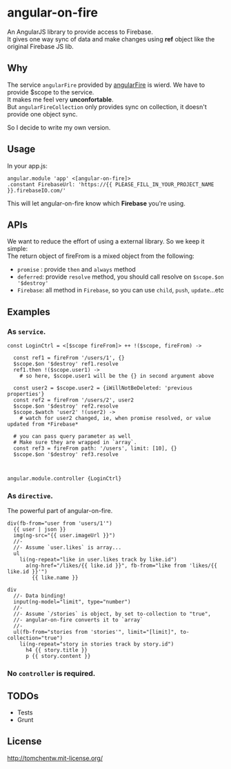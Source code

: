 angular-on-fire
================

An AngularJS library to provide access to Firebase.  
It gives one way sync of data and make changes using **ref** object like the original Firebase JS lib.  


Why
----------
The service `angularFire` provided by [angularFire](https://github.com/firebase/angularFire) is wierd. We have to provide $scope to the service.  
It makes me feel very **unconfortable**.  
But `angularFireCollection` only provides sync on collection, it doesn't provide one object sync.  

So I decide to write my own version.

Usage
----------
In your app.js:

```LiveScript
angular.module 'app' <[angular-on-fire]>
.constant FirebaseUrl: 'https://{{ PLEASE_FILL_IN_YOUR_PROJECT_NAME }}.firebaseIO.com/'
```
This will let angular-on-fire know which **Firebase** you're using.

APIs
----------
We want to reduce the effort of using a external library. So we keep it simple:  
The return object of fireFrom is a mixed object from the following:

  * `promise` : provide `then` and `always` method
  * `deferred`: provide `resolve` method, you should call resolve on `$scope.$on '$destroy'`
  * `Firebase`: all method in `Firebase`, so you can use `child`, `push`, `update`...etc

Examples
----------
### As `service`.

```LiveScript
const LoginCtrl = <[$scope fireFrom]> ++ !($scope, fireFrom) ->
  
  const ref1 = fireFrom '/users/1', {}
  $scope.$on '$destroy' ref1.resolve
  ref1.then !($scope.user1) ->
    # so here, $scope.user1 will be the {} in second argument above

  const user2 = $scope.user2 = {iWillNotBeDeleted: 'previous properties'} 
  const ref2 = fireFrom '/users/2', user2
  $scope.$on '$destroy' ref2.resolve
  $scope.$watch 'user2' !(user2) ->
    # watch for user2 changed, ie, when promise resolved, or value updated from *Firebase*

  # you can pass query parameter as well
  # Make sure they are wrapped in `array`.
  const ref3 = fireFrom path: '/users', limit: [10], {}
  $scope.$on '$destroy' ref3.resolve

    
  
angular.module.controller {LoginCtrl}

```
### As `directive`.
The powerful part of angular-on-fire.

```jade
div(fb-from="user from 'users/1'")
  {{ user | json }}
  img(ng-src="{{ user.imageUrl }}")
  //-
  //- Assume `user.likes` is array...
  ul
    li(ng-repeat="like in user.likes track by like.id")
      a(ng-href="/likes/{{ like.id }}", fb-from="like from 'likes/{{ like.id }}'")
        {{ like.name }}

div
  //- Data binding!
  input(ng-model="limit", type="number")
  //- 
  //- Assume `/stories` is object, by set to-collection to "true",
  //- angular-on-fire converts it to `array`
  //-
  ul(fb-from="stories from 'stories'", limit="[limit]", to-collection="true")
    li(ng-repeat="story in stories track by story.id")
      h4 {{ story.title }}
      p {{ story.content }}

```
### No `controller` is required.



TODOs
----------
* Tests
* Grunt


License
----------
http://tomchentw.mit-license.org/
